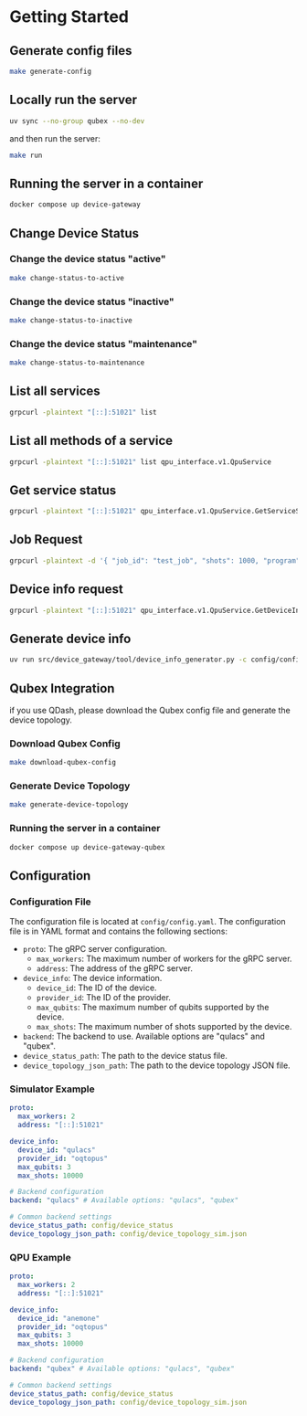 # Getting Started

## Generate config files

```bash
make generate-config
```

## Locally run the server

```bash
uv sync --no-group qubex --no-dev
```

and then run the server:

```bash
make run
```

## Running the server in a container

```bash
docker compose up device-gateway
```

## Change Device Status

### Change the device status "active"

```bash
make change-status-to-active
```

### Change the device status "inactive"

```bash
make change-status-to-inactive
```

### Change the device status "maintenance"

```bash
make change-status-to-maintenance
```

## List all services

```bash
grpcurl -plaintext "[::]:51021" list
```

## List all methods of a service

```bash
grpcurl -plaintext "[::]:51021" list qpu_interface.v1.QpuService
```

## Get service status

```bash
grpcurl -plaintext "[::]:51021" qpu_interface.v1.QpuService.GetServiceStatus
```

## Job Request

```bash
grpcurl -plaintext -d '{ "job_id": "test_job", "shots": 1000, "program": "OPENQASM 3;include \"stdgates.inc\";qubit[2] q;bit[2] c;rz(1.5707963267948932) q[0];sx q[0];rz(1.5707963267948966) q[0];cx q[0], q[1];c[0] = measure q[0];c[1] = measure q[1];" }' "[::]:51021" qpu_interface.v1.QpuService.CallJob
```

## Device info request

```bash
grpcurl -plaintext "[::]:51021" qpu_interface.v1.QpuService.GetDeviceInfo
```

## Generate device info

```bash
uv run src/device_gateway/tool/device_info_generator.py -c config/config.yaml
```

## Qubex Integration

if you use QDash, please download the Qubex config file and generate the device topology.

### Download Qubex Config

```bash
make download-qubex-config
```

### Generate Device Topology

```bash
make generate-device-topology
```

### Running the server in a container

```bash
docker compose up device-gateway-qubex
```

## Configuration

### Configuration File

The configuration file is located at `config/config.yaml`. The configuration file is in YAML format and contains the following sections:

- `proto`: The gRPC server configuration.
  - `max_workers`: The maximum number of workers for the gRPC server.
  - `address`: The address of the gRPC server.
- `device_info`: The device information.
  - `device_id`: The ID of the device.
  - `provider_id`: The ID of the provider.
  - `max_qubits`: The maximum number of qubits supported by the device.
  - `max_shots`: The maximum number of shots supported by the device.
- `backend`: The backend to use. Available options are "qulacs" and "qubex".
- `device_status_path`: The path to the device status file.
- `device_topology_json_path`: The path to the device topology JSON file.

### Simulator Example

```yaml
proto:
  max_workers: 2
  address: "[::]:51021"

device_info:
  device_id: "qulacs"
  provider_id: "oqtopus"
  max_qubits: 3
  max_shots: 10000

# Backend configuration
backend: "qulacs" # Available options: "qulacs", "qubex"

# Common backend settings
device_status_path: config/device_status
device_topology_json_path: config/device_topology_sim.json
```

### QPU Example

```yaml
proto:
  max_workers: 2
  address: "[::]:51021"

device_info:
  device_id: "anemone"
  provider_id: "oqtopus"
  max_qubits: 3
  max_shots: 10000

# Backend configuration
backend: "qubex" # Available options: "qulacs", "qubex"

# Common backend settings
device_status_path: config/device_status
device_topology_json_path: config/device_topology_sim.json
```
